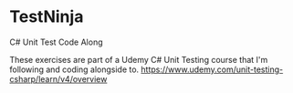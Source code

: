 # TestNinja
C# Unit Test Code Along

These exercises are part of a Udemy C# Unit Testing course that I'm following and coding alongside to.
https://www.udemy.com/unit-testing-csharp/learn/v4/overview
